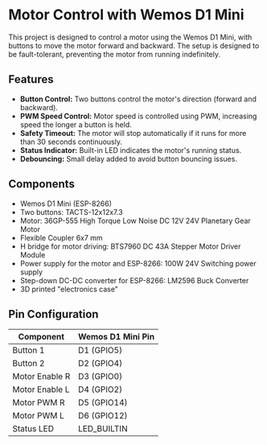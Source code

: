 # Motor Control with Wemos D1 Mini

This project is designed to control a motor using the Wemos D1 Mini, with buttons to move the motor forward and backward. The setup is designed to be fault-tolerant, preventing the motor from running indefinitely.

## Features

- **Button Control:** Two buttons control the motor's direction (forward and backward).
- **PWM Speed Control:** Motor speed is controlled using PWM, increasing speed the longer a button is held.
- **Safety Timeout:** The motor will stop automatically if it runs for more than 30 seconds continuously.
- **Status Indicator:** Built-in LED indicates the motor's running status.
- **Debouncing:** Small delay added to avoid button bouncing issues.

## Components

- Wemos D1 Mini (ESP-8266)
- Two buttons: TACTS-12x12x7.3
- Motor: 36GP-555 High Torque Low Noise DC 12V 24V Planetary Gear Motor
- Flexible Coupler 6x7 mm
- H bridge for motor driving: BTS7960 DC 43A Stepper Motor Driver Module
- Power supply for the motor and ESP-8266: 100W 24V Switching power supply
- Step-down DC-DC converter for ESP-8266: LM2596 Buck Converter
- 3D printed "electronics case"


## Pin Configuration

| Component     | Wemos D1 Mini Pin |
|---------------|-------------------|
| Button 1      | D1 (GPIO5)        |
| Button 2      | D2 (GPIO4)        |
| Motor Enable R| D3 (GPIO0)        |
| Motor Enable L| D4 (GPIO2)        |
| Motor PWM R   | D5 (GPIO14)       |
| Motor PWM L   | D6 (GPIO12)       |
| Status LED    | LED_BUILTIN       |



